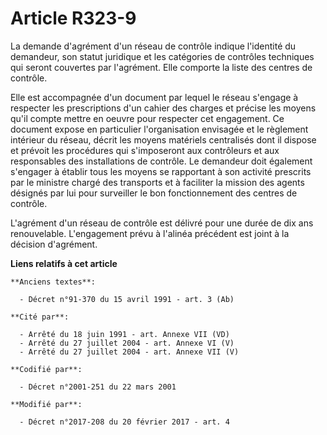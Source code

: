 # Article R323-9

La demande d'agrément d'un réseau de contrôle indique l'identité du demandeur, son statut juridique et les catégories de
contrôles techniques qui seront couvertes par l'agrément. Elle comporte la liste des centres de contrôle.

Elle est accompagnée d'un document par lequel le réseau s'engage à respecter les prescriptions d'un cahier des charges et
précise les moyens qu'il compte mettre en oeuvre pour respecter cet engagement. Ce document expose en particulier
l'organisation envisagée et le règlement intérieur du réseau, décrit les moyens matériels centralisés dont il dispose et
prévoit les procédures qui s'imposeront aux contrôleurs et aux responsables des installations de contrôle. Le demandeur doit
également s'engager à établir tous les moyens se rapportant à son activité prescrits par le ministre chargé des transports et
à faciliter la mission des agents désignés par lui pour surveiller le bon fonctionnement des centres de contrôle.

L'agrément d'un réseau de contrôle est délivré pour une durée de dix ans renouvelable. L'engagement prévu à l'alinéa
précédent est joint à la décision d'agrément.

**Liens relatifs à cet article**

	**Anciens textes**:

	  - Décret n°91-370 du 15 avril 1991 - art. 3 (Ab)

	**Cité par**:

	  - Arrêté du 18 juin 1991 - art. Annexe VII (VD)
	  - Arrêté du 27 juillet 2004 - art. Annexe VI (V)
	  - Arrêté du 27 juillet 2004 - art. Annexe VII (V)

	**Codifié par**:

	  - Décret n°2001-251 du 22 mars 2001

	**Modifié par**:

	  - Décret n°2017-208 du 20 février 2017 - art. 4
